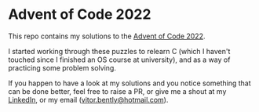 # Advent of Code 2022
This repo contains my solutions to the [Advent of Code 2022](https://adventofcode.com/2022).

I started working through these puzzles to relearn C (which I haven't touched
since I finished an OS course at university), and as a way of practicing some
problem solving.

If you happen to have a look at my solutions and you notice something that can
be done better, feel free to raise a PR, or give me a shout at my [LinkedIn](https://www.linkedin.com/in/vitor-jeronimo/),
or my email (vitor.bently@hotmail.com).
